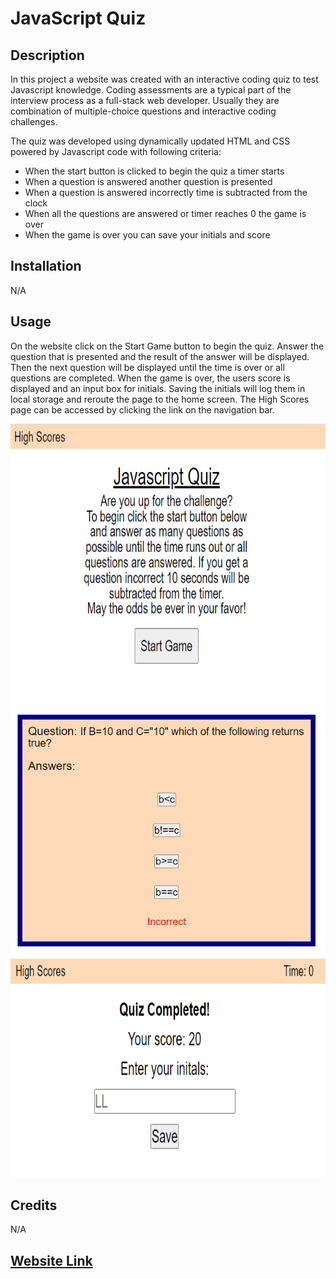 # JavaScript Quiz

## Description

In this project a website was created with an interactive coding quiz to test Javascript knowledge. Coding assessments are a typical part of the interview process as a full-stack web developer. Usually they are combination of multiple-choice questions and interactive coding challenges. 

The quiz was developed using dynamically updated HTML and CSS powered by Javascript code with following criteria:

- When the start button is clicked to begin the quiz a timer starts
- When a question is answered another question is presented
- When a question is answered incorrectly time is subtracted from the clock
- When all the questions are answered or timer reaches 0 the game is over
- When the game is over you can save your initials and score

## Installation

N/A

## Usage

On the website click on the Start Game button to begin the quiz. Answer the question that is presented and the result of the answer will be displayed. Then the next question will be displayed until the time is over or all questions are completed. When the game is over, the users score is displayed and an input box for initials. Saving the initials will log them in local storage and reroute the page to the home screen. The High Scores page can be accessed by clicking the link on the navigation bar.  


<img src="./Assets/images/home%20screen.png" width='600' height='450'><br>
<img src="./Assets/images/questions.png" width='600' height='400'><br>
<img src="./Assets/images/quiz%20complete.png" width='600' height='350'>

## Credits

N/A

## [Website Link](https://l-lavelle.github.io/Professional-Portfolio/)